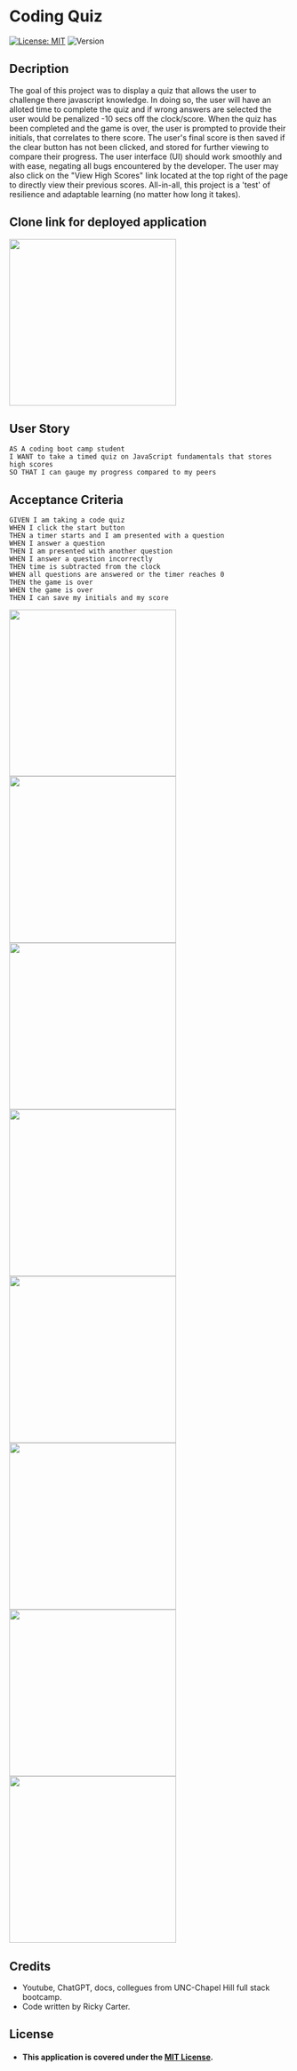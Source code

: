 # Coding Quiz

[![License: MIT](https://img.shields.io/badge/License-MIT-blue.svg)](https://opensource.org/licenses/MIT)
![Version](https://img.shields.io/badge/Version-1.0.0-brightgreen.svg)

## Decription

The goal of this project was to display a quiz that allows the user to challenge there javascript knowledge. In doing so, the user will have an alloted time to complete the quiz and if wrong answers are selected the user would be penalized -10 secs off the clock/score. When the quiz has been completed and the game is over, the user is prompted to provide their initials, that correlates to there score. The user's final score is then saved if the clear button has not been clicked, and stored for further viewing to compare their progress. The user interface (UI) should work smoothly and with ease, negating all bugs encountered by the developer. The user may also click on the "View High Scores" link located at the top right of the page to directly view their previous scores. All-in-all, this project is a 'test' of resilience and adaptable learning (no matter how long it takes).

## Clone link for deployed application

<img width="300px" src="./images/Screenshot_Coding_Quiz_REPO.png">

## User Story

```
AS A coding boot camp student
I WANT to take a timed quiz on JavaScript fundamentals that stores high scores
SO THAT I can gauge my progress compared to my peers
```

## Acceptance Criteria

```
GIVEN I am taking a code quiz
WHEN I click the start button
THEN a timer starts and I am presented with a question
WHEN I answer a question
THEN I am presented with another question
WHEN I answer a question incorrectly
THEN time is subtracted from the clock
WHEN all questions are answered or the timer reaches 0
THEN the game is over
WHEN the game is over
THEN I can save my initials and my score

```

<img width="300px" src="./images/Screenshot-codingQuiz-1.png">

<img width="300px" src="./images/Screenshot-codingQuiz-2.png">

<img width="300px" src="./images/Screenshot-codingQuiz-3.png">

<img width="300px" src="./images/Screenshot-codingQuiz-4.png">

<img width="300px" src="./images/Screenshot-codingQuiz-5.png">

<img width="300px" src="./images/Screenshot-codingQuiz-6.png">

<img width="300px" src="./images/Screenshot-codingQuiz-7.png">

<img width="300px" src="./images/Screenshot-codingQuiz-8.png">

## Credits

- Youtube, ChatGPT, docs, collegues from UNC-Chapel Hill full stack bootcamp.
- Code written by Ricky Carter.

## License

- #### This application is covered under the [MIT License](./LICENSE).
